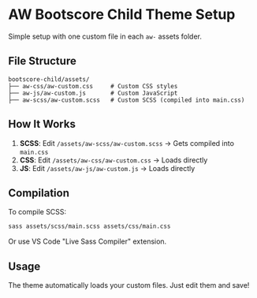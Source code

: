 # AW Bootscore Child Theme Setup

Simple setup with one custom file in each `aw-` assets folder.

## File Structure

```
bootscore-child/assets/
├── aw-css/aw-custom.css     # Custom CSS styles
├── aw-js/aw-custom.js       # Custom JavaScript
├── aw-scss/aw-custom.scss   # Custom SCSS (compiled into main.css)
```

## How It Works

1. **SCSS**: Edit `/assets/aw-scss/aw-custom.scss` → Gets compiled into `main.css`
2. **CSS**: Edit `/assets/aw-css/aw-custom.css` → Loads directly
3. **JS**: Edit `/assets/aw-js/aw-custom.js` → Loads directly

## Compilation

To compile SCSS:
```bash
sass assets/scss/main.scss assets/css/main.css
```

Or use VS Code "Live Sass Compiler" extension.

## Usage

The theme automatically loads your custom files. Just edit them and save!
